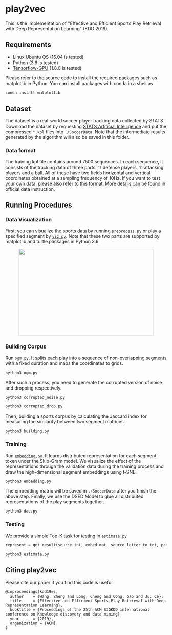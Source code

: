 # play2vec

This is the Implementation of "Effective and Efficient Sports Play Retrieval with Deep Representation Learning" (KDD 2019).

## Requirements

* Linux Ubuntu OS (16.04 is tested)
* Python (3.6 is tested)
* [Tensorflow-GPU](https://www.tensorflow.org/install/gpu) (1.8.0 is tested)

Please refer to the source code to install the required packages such as matplotlib in Python. You can install packages with conda in a shell as

```bash
conda install matplotlib
```

## Dataset

The dataset is a real-world soccer player tracking data collected by STATS. Download the dataset by requesting [STATS Artificial Intelligence](https://www.stats.com/artificial-intelligence/) and put the compressed `*.kpl` files into `./SoccerData`. Note that the intermediate results generated by the algorithm will also be saved in this folder.

### Data format

The training kpl file contains around 7500 sequences. In each sequence, it consists of the tracking data of three parts: 11 defense players, 11 attacking players and a ball. All of these have two fields horizontal and vertical coordinates obtained at a sampling frequency of 10Hz. If you want to test your own data, please also refer to this format. More details can be found in official data instruction.

## Running Procedures

### Data Visualization

First, you can visualize the sports data by running [`preprocess.py`](preprocess.py) or play a specified segment by [`viz.py`](viz.py). Note that these two parts are supported by matplotlib and turtle packages in Python 3.6.
<center class="half">
   <img src="https://raw.githubusercontent.com/zhengwang125/play2vec/master/seq1.gif" width="420" height="272"/>
</center>

### Building Corpus

Run [`ogm.py`](ogm.py). It splits each play into a sequence of non-overlapping segments with a fixed duration and maps the coordinates to grids. 
```bash
python3 ogm.py
```
After such a process, you need to generate the corrupted version of noise and dropping respectively.
```bash
python3 corrupted_noise.py
```
```bash
python3 corrupted_drop.py
```
Then, building a sports corpus by calculating the Jaccard index for measuring the similarity between two segment matrices.
```bash
python3 building.py
```
### Training

Run [`embedding.py`](embedding.py). It learns distributed representation for each segment token under the Skip-Gram model. We visualize the effect of the representations through the validation data during the training process and draw the high-dimensional segment embeddings using t-SNE. 
```bash
python3 embedding.py
```
The embedding matrix will be saved in `./SoccerData` after you finish the above step. Finally, we use the DSED Model to glue all distributed representations of the play segments together.
```bash
python3 dae.py
```

### Testing
We provide a simple Top-K task for testing in [`estimate.py`](estimate.py)
```python
represent = get_result(source_int, embed_mat, source_letter_to_int, path1)[0] #the vector representations of plays
```
```bash
python3 estimate.py
```

## Citing play2vec

Please cite our paper if you find this code is useful
```
@inproceedings{kdd19wz,
  author    = {Wang, Zheng and Long, Cheng and Cong, Gao and Ju, Ce},
  title     = {Effective and Efficient Sports Play Retrieval with Deep Representation Learning},
  booktitle = {Proceedings of the 25th ACM SIGKDD international conference on Knowledge discovery and data mining},
  year      = {2019},
  organization = {ACM}
}
```
